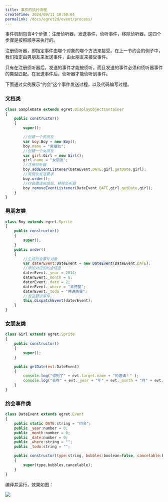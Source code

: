 ```yaml
---
title: 事件的执行流程
createTime: 2024/09/11 10:50:04
permalink: /docs/egret2d/event/process/
---
```

事件机制包含4个步骤：注册侦听器，发送事件，侦听事件，移除侦听器。这四个步骤是按照顺序来执行的。

注册侦听器，即指定事件由哪个对象的哪个方法来接受。在上一节约会的例子中，我们指定由男朋友来发送事件，由女朋友来接受事件。

只有在注册侦听器后，发送的事件才能被侦听。而且发送的事件必须和侦听器事件的类型匹配。在发送事件后，侦听器才能侦听到事件。

下面通过实例展示“约会”这个事件发送过程，以及代码编写过程。

### 文档类

```javascript
class SampleDate extends egret.DisplayObjectContainer
{
    public constructor()
    {
        super();

        //创建一个男朋友
        var boy:Boy = new Boy();
        boy.name = "男朋友";
        //创建一个女朋友
        var girl:Girl = new Girl();
        girl.name = "女朋友";
        //注册侦听器
        boy.addEventListener(DateEvent.DATE,girl.getDate,girl);
        //男朋友发送要求
        boy.order();
        //约会邀请完成后，移除侦听器
        boy.removeEventListener(DateEvent.DATE,girl.getDate,girl);
    }
}
```

### 男朋友类

```javascript
class Boy extends egret.Sprite
{
    public constructor()
    {
        super();
    }
    public order()
    {
        //生成约会事件对象
        var daterEvent:DateEvent = new DateEvent(DateEvent.DATE);
        //添加对应的约会信息
        daterEvent._year = 2014;
        daterEvent._month = 8;
        daterEvent._date = 2;
        daterEvent._where = "肯德基";
        daterEvent._todo = "共进晚餐";
        //发送要求事件
        this.dispatchEvent(daterEvent);
    }
}
```

### 女朋友类

```javascript
class Girl extends egret.Sprite
{
    public constructor()
    {
        super();
    }

    public getDate(evt:DateEvent)
    {
        console.log("得到了" + evt.target.name + "的邀请！" );
        console.log("会在" + evt._year + "年" + evt._month + "月" + evt._date + "日，在"+ evt._where+ evt._todo);
    }
}
```

### 约会事件类

```javascript
class DateEvent extends egret.Event
{
    public static DATE:string = "约会";
    public _year:number = 0;
    public _month:number = 0;
    public _date:number = 0;
    public _where:string = "";
    public _todo:string = "";

    public constructor(type:string, bubbles:boolean=false, cancelable:boolean=false)
    {
        super(type,bubbles,cancelable);
    }
}
```

编译并运行，效果如图：

![](566143f9ec1bc.png)

